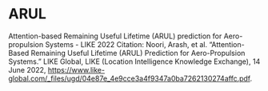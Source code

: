 # ARUL
Attention-based Remaining Useful Lifetime (ARUL) prediction for Aero-propulsion Systems - LIKE 2022
Citation: Noori, Arash, et al. “Attention-Based Remaining Useful Lifetime (ARUL) Prediction for Aero-Propulsion Systems.” LIKE Global, LIKE (Location Intelligence Knowledge Exchange), 14 June 2022, https://www.like-global.com/_files/ugd/04e87e_4e9cce3a4f9347a0ba7262130274affc.pdf. 
